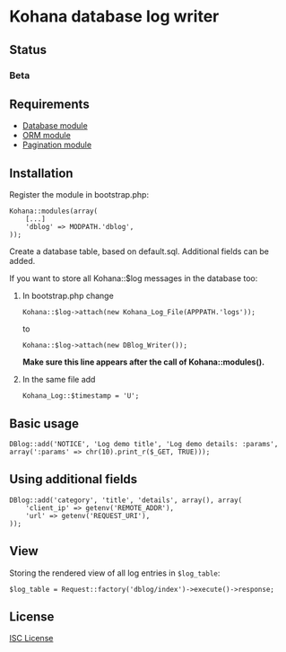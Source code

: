 # Kohana database log writer

## Status

### Beta

## Requirements

-	[Database module](http://github.com/kohana/database)
-	[ORM module](http://github.com/kohana/orm)
-	[Pagination module](http://github.com/kohana/pagination)

## Installation

Register the module in bootstrap.php:

	Kohana::modules(array(
		[...]
		'dblog' => MODPATH.'dblog',
	));

Create a database table, based on default.sql. Additional fields can be added.

If you want to store all Kohana::$log messages in the database too:

1.	In bootstrap.php change
		
		Kohana::$log->attach(new Kohana_Log_File(APPPATH.'logs'));

	to

		Kohana::$log->attach(new DBlog_Writer());

	**Make sure this line appears after the call of Kohana::modules().**

2.	In the same file add

		Kohana_Log::$timestamp = 'U';

## Basic usage

	DBlog::add('NOTICE', 'Log demo title', 'Log demo details: :params', array(':params' => chr(10).print_r($_GET, TRUE)));

## Using additional fields

	DBlog::add('category', 'title', 'details', array(), array(
		'client_ip' => getenv('REMOTE_ADDR'),
		'url' => getenv('REQUEST_URI'),
	));

## View

Storing the rendered view of all log entries in `$log_table`:

	$log_table = Request::factory('dblog/index')->execute()->response;

## License

[ISC License](http://opensource.org/licenses/isc-license.txt)
